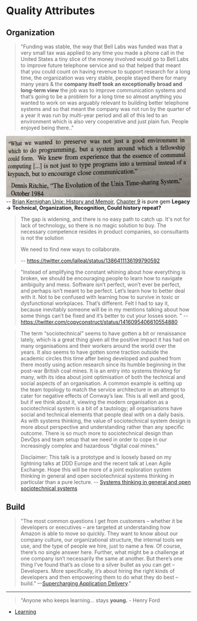 # Quality Attributes

## Organization

> "Funding was stable, the way that Bell Labs was funded was that a very small tax was applied to any time you made a phone call in the United States a tiny slice of the money involved would go to Bell Labs to improve future telephone service and so that helped that meant that you could count on having revenue to support research for a long time, the organization was very stable, people stayed there for many many years & the **company itself took an exceptionally broad and long-term view** the job was to improve communication systems and that’s going to be a problem for a long time so almost anything you wanted to work on was arguably relevant to building better telephone systems and so that meant the company was not run by the quarter of a year it was run by multi-year period and all of this led to an environment which is also very cooperative and just plain fun. People enjoyed being there.."

![](images/Unix%20A%20History%20and%20a%20Memoir.jpg)
-- [Brian Kernighan Unix: History and Memoir](https://youtu.be/nS-0Vrmok6Y?t=2010), [Chapter 9](https://www.amazon.com/UNIX-History-Memoir-Brian-Kernighan/dp/1695978552) is pure gem **Legacy -> Technical, Organization, Recognition, Could history repeat?**


> The gap is widening, and there is no easy path to catch up. It's not for lack of technology, so there is no magic solution to buy. The necessary competence resides in product companies, so consultants is not the solution
>
> We need to find new ways to collaborate.
>
> -- https://twitter.com/lalleal/status/1386411136199790592

> "Instead of amplifying the constant whining about how everything is broken, we should be encouraging people to learn how to navigate ambiguity and mess. Software isn’t perfect, won’t ever be perfect, and perhaps isn’t meant to be perfect. Let’s learn how to better deal with it. Not to be confused with learning how to survive in toxic or dysfunctional workplaces. That’s different. Felt I had to say it, because inevitably someone will be in my mentions talking about how some things can’t be fixed and it’s better to cut your losses soon. "
> -- https://twitter.com/copyconstruct/status/1416095406610554880

> The term “sociotechnical” seems to have gotten a bit or renaissance lately, which is a great thing given all the positive impact it has had on many organisations and their workers around the world over the years. It also seems to have gotten some traction outside the academic circles this time after being developed and pushed from there mostly using action research since its humble beginning in the post-war British coal mines. It is an entry into systems thinking for many, with its idea about joint optimisation of both the technical and social aspects of an organisation. A common example is setting up the team topology to match the service architecture in an attempt to cater for negative effects of Conway’s law. This is all well and good, but if we think about it, viewing the modern organisation as a sociotechnical system is a bit of a tautology; all organisations have social and technical elements that people deal with on a daily basis. As with systems thinking, the value of sociotechnical system design is more about perspective and understanding rather than any specific outcome. There is so much more to sociotechnical design than DevOps and team setup that we need in order to cope in our increasingly complex and hazardous “digital coal mines.”
>
> Disclaimer: This talk is a prototype and is loosely based on my lightning talks at DDD Europe and the recent talk at Lean Agile Exchange. Hope this will be more of a joint exploration system thinking in general and open sociotechnical systems thinking in particular than a pure lecture. -- [Systems thinking in general and open sociotechnical systems](https://stream.syscoi.com/2021/11/23/open-sociotechnical-systems-thinking-with-trond-hjorteland-youtube/)

## Build

> "The most common questions I get from customers – whether it be developers or executives – are targeted at understanding how Amazon is able to move so quickly. They want to know about our company culture, our organizational structure, the internal tools we use, and the type of people we hire, just to name a few. Of course, there’s no single answer here. Further, what might be a challenge at one company isn’t necessarily the same at another. But there’s one thing I’ve found that’s as close to a silver bullet as you can get – Developers. More specifically, it’s about hiring the right kinds of developers and then empowering them to do what they do best – build."
> –-[Supercharging Application Delivery](https://www.allthingsdistributed.com/2021/06/supercharging-application-delivery.html)."

---

> "Anyone who keeps learning...
>     stays **young.** - Henry Ford

* [Learning](https://github.com/ankumar/Architecture/wiki)

